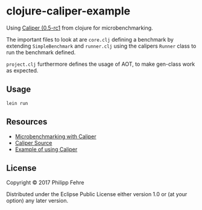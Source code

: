 # clojure-caliper-example

Using [Caliper (0.5-rc1](https://github.com/google/caliper/tree/v0.5-rc1) from
clojure for microbenchmarking.

The important files to look at are `core.clj` defining a benchmark by extending
`SimpleBenchmark` and `runner.clj` using the calipers `Runner` class to run the
benchmark defined.

`project.clj` furthermore defines the usage of AOT, to make gen-class work as
expected.

## Usage

```
lein run
```

## Resources

- [Microbenchmarking with Caliper](http://codingjunkie.net/micro-benchmarking-with-caliper/)
- [Caliper Source](https://github.com/google/caliper/tree/v0.5-rc1)
- [Example of using Caliper](https://gist.github.com/codahale/5304067)

## License

Copyright © 2017 Philipp Fehre

Distributed under the Eclipse Public License either version 1.0 or (at
your option) any later version.
